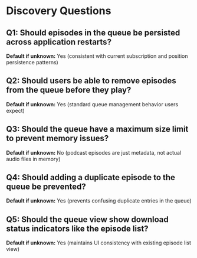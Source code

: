 # Discovery Questions

## Q1: Should episodes in the queue be persisted across application restarts?
**Default if unknown:** Yes (consistent with current subscription and position persistence patterns)

## Q2: Should users be able to remove episodes from the queue before they play?
**Default if unknown:** Yes (standard queue management behavior users expect)

## Q3: Should the queue have a maximum size limit to prevent memory issues?
**Default if unknown:** No (podcast episodes are just metadata, not actual audio files in memory)

## Q4: Should adding a duplicate episode to the queue be prevented?
**Default if unknown:** Yes (prevents confusing duplicate entries in the queue)

## Q5: Should the queue view show download status indicators like the episode list?
**Default if unknown:** Yes (maintains UI consistency with existing episode list view)